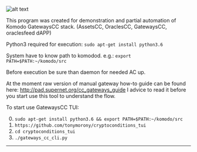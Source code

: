 ![alt text](https://i.imgur.com/Wi6F8GZ.png)

This program was created for demonstration and partial automation of Komodo GatewaysCC stack. (AssetsCC, OraclesCC, GatewaysCC, oraclesfeed dAPP)

Python3 required for execution:
`sudo apt-get install python3.6`

System have to know path to komodod. e.g.:
`export PATH=$PATH:~/komodo/src`

Before execution be sure than daemon for needed AC up.

At the moment raw version of manual gateway how-to guide can be found here: http://pad.supernet.org/cc_gateways_guide
I advice to read it before you start use this tool to understand the flow.

To start use GatewaysCC TUI:

0) `sudo apt-get install python3.6 && export PATH=$PATH:~/komodo/src` 
1) `https://github.com/tonymorony/cryptoconditions_tui`
2) `cd cryptoconditions_tui`
3) `./gateways_cc_cli.py`

-------------------------------------------------------
